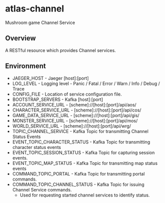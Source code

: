 # atlas-channel
Mushroom game Channel Service

## Overview

A RESTful resource which provides Channel services.

## Environment

- JAEGER_HOST - Jaeger [host]:[port]
- LOG_LEVEL - Logging level - Panic / Fatal / Error / Warn / Info / Debug / Trace
- CONFIG_FILE - Location of service configuration file.
- BOOTSTRAP_SERVERS - Kafka [host]:[port]
- ACCOUNT_SERVICE_URL - [scheme]://[host]:[port]/api/aos/
- CHARACTER_SERVICE_URL - [scheme]://[host]:[port]/api/cos/
- GAME_DATA_SERVICE_URL - [scheme]://[host]:[port]/api/gis/
- MONSTER_SERVICE_URL - [scheme]://[host]:[port]/api/mos/
- WORLD_SERVICE_URL - [scheme]://[host]:[port]/api/wrg/
- TOPIC_CHANNEL_SERVICE - Kafka Topic for transmitting Channel Status Events
- EVENT_TOPIC_CHARACTER_STATUS - Kafka Topic for transmitting character status events
- EVENT_TOPIC_SESSION_STATUS - Kafka Topic for capturing session events.
- EVENT_TOPIC_MAP_STATUS - Kafka Topic for transmitting map status events
- COMMAND_TOPIC_PORTAL - Kafka Topic for transmitting portal commands.
- COMMAND_TOPIC_CHANNEL_STATUS - Kafka Topic for issuing Channel Service commands.
  - Used for requesting started channel services to identify status.